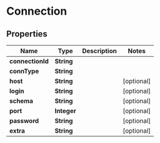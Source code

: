 

# Connection

## Properties

Name | Type | Description | Notes
------------ | ------------- | ------------- | -------------
**connectionId** | **String** |  | 
**connType** | **String** |  | 
**host** | **String** |  |  [optional]
**login** | **String** |  |  [optional]
**schema** | **String** |  |  [optional]
**port** | **Integer** |  |  [optional]
**password** | **String** |  |  [optional]
**extra** | **String** |  |  [optional]



